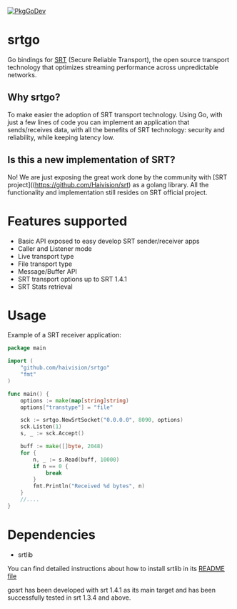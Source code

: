 [![PkgGoDev](https://pkg.go.dev/badge/github.com/haivision/srtgo)](https://pkg.go.dev/github.com/haivision/srtgo)

# srtgo

Go bindings for [SRT](https://github.com/Haivision/srt) (Secure Reliable Transport), the open source transport technology that optimizes streaming performance across unpredictable networks.

## Why srtgo?
To make easier the adoption of SRT transport technology. Using Go, with just a few lines of code you can implement an application that sends/receives data, with all the benefits of SRT technology: security and reliability, while keeping latency low.

## Is this a new implementation of SRT?
No! We are just exposing the great work done by the community with [SRT project]((https://github.com/Haivision/srt) as a golang library. All the functionality and implementation still resides on SRT official project.


# Features supported
* Basic API exposed to easy develop SRT sender/receiver apps
* Caller and Listener mode
* Live transport type
* File transport type
* Message/Buffer API
* SRT transport options up to SRT 1.4.1
* SRT Stats retrieval

# Usage
Example of a SRT receiver application:
``` go
package main

import (
    "github.com/haivision/srtgo"
    "fmt"
)

func main() {
    options := make(map[string]string)
    options["transtype"] = "file"

	sck := srtgo.NewSrtSocket("0.0.0.0", 8090, options)
	sck.Listen(1)
    s, _ := sck.Accept()

    buff := make([]byte, 2048)
    for {
        n, _ := s.Read(buff, 10000)
        if n == 0 {
            break
        }
        fmt.Println("Received %d bytes", n)
    }
    //....
}

```


# Dependencies

* srtlib

You can find detailed instructions about how to install srtlib in its [README file](https://github.com/Haivision/srt#requirements)

gosrt has been developed with srt 1.4.1 as its main target and has been successfully tested in srt 1.3.4 and above.
